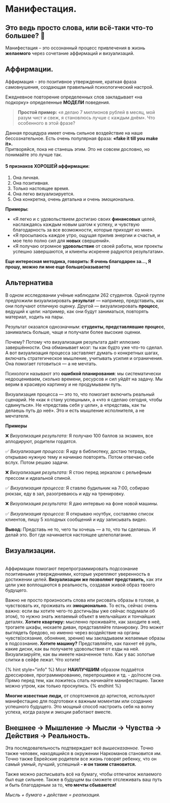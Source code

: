 # Манифестация.

## Это ведь просто слова, или всё-таки что-то большее? 🤔

Манифестация – это осознанный процесс привлечения в жизнь **желаемого** через сочетание аффирмаций и визуализаций.

## Аффирмации.

Аффирмация - это позитивное утверждение, краткая фраза самовнушения, создающая правильный психологический настрой.

Ежедневное повторение определенных слов закладывает «на подкорку» определенные **МОДЕЛИ** поведения.

> **Простой пример:** «я делаю 7 миллионов рублей в месяц, мой разум чист и свеж, я становлюсь лучше с каждым днём». Что особенного в этой фразе?

Данная процедура имеет очень сильное воздействие на наше бессознательное. Есть очень популярная фраза: **«fake it till you make it».**\
Притворяйся, пока не станешь этим. Это не совсем дословно, но понимайте это лучше так.

#### 5 признаков ХОРОШЕЙ аффирмации:

1. Она личная.
2. Она позитивная.
3. Только настоящее время.
4. Она легко визуализируется.
5. Она конкретна, очень детальна и очень эмоциональна.

**Примеры:**

* «Я легко и с удовольствием достигаю своих **финансовых** целей, наслаждаясь каждым новым шагом к успеху, и чувствую благодарность за все возможности, которые приходят ко мне».
* «Я просыпаюсь каждое утро, ощущая прилив энергии и счастья, и мое тело полно сил для **новых** свершений».
* «Я получаю огромное **удовольствие** от своей работы, мои проекты успешно завершаются, и клиенты искренне радуются результатам».

**Еще интересная методика, говорить: Я очень благодарен за..., Я прошу, можно ли мне еще больше(называете)**

## Альтернатива

В одном исследовании учёные наблюдали 262 студентов. Одной группе предложили визуализировать **результат** — например, представить, как они получают отличную оценку. Другой — визуализировать **процесс**, ведущий к цели: например, как они будут заниматься, повторять материал, ходить на пары.

Результат оказался однозначным: **студенты, представлявшие процесс**, занимались больше, чаще и получали более высокие оценки.

Почему? Потому что визуализация результата даёт иллюзию завершённости. Она обманывает мозг: ты как будто уже что-то сделал. А вот визуализация процесса заставляет думать о конкретных шагах, включать стратегическое мышление, учитывать усилия и ограничения. Она помогает готовиться — а не мечтать.

Психологи называют это **ошибкой планирования**: мы систематически недооцениваем, сколько времени, ресурсов и сил уйдёт на задачу. Мы верим в красивую картинку и не продумываем путь.

Визуализация процесса — это то, что помогает включить реальный сценарий. Не «как я стану успешным», а «что я сделаю сегодня, чтобы сдвинуться». Не «представь себя у цели», а «представь, как ты делаешь путь до неё». Это и есть мышление исполнителя, а не мечтателя.

**Примеры**

❌ _Визуализация результата:_ Я получаю 100 баллов за экзамен, все аплодируют, родители гордятся.

✅ _Визуализация процесса:_ Я иду в библиотеку, достаю тетрадь, открываю нужную тему и начинаю повторять. Потом отвечаю себе вслух. Потом решаю задачи.

❌ _Визуализация результата:_ Я стою перед зеркалом с рельефным прессом и идеальной спиной.

✅ _Визуализация процесса:_ Я ставлю будильник на 7:00, собираю рюкзак, еду в зал, разогреваюсь и иду на тренировку.

❌ _Визуализация результата:_ Я даю интервью на фоне новой машины.

✅ _Визуализация процесса:_ Я открываю ноутбук, составляю список клиентов, пишу 5 холодных сообщений и иду записывать видео.

**Вывод:** Представь не то, чего ты хочешь — а то, что ты сделаешь. И делай это. Вот где начинается настоящее целеполагание.

## Визуализации.

\
Аффирмации помогают перепрограммировать подсознание позитивными утверждениями, которые укрепляют уверенность в достижении целей. **Визуализации же позволяют представить,** как эти цели уже воплощаются в реальность, создавая живой образ твоего будущего.

Важно не просто произносить слова или рисовать образы в голове, а чувствовать их, проживать их **эмоционально.** То есть, сейчас очень важно: если вы хотите чего-то достичь(вы уже сейчас подумали об этом), то нужно знать желаемый объект в мельчайших и тончайших деталях. **Хотите квартиру:** мысленно проживайте, как заходите в неё, трогаете шкафы, нюхаете диван, представляйте планировку. Это может выглядеть бредово, но именно через воздействие на органы чувств(осязание, обоняние, зрение) мы закладываем желаемые образы в подсознани&#x435;**. Хотите машину?** Представляйте, как пахнет её руль, какие диски, как вы получаете удовольствие от езды на ней. Визуализируйте, как вы имеете накаченное тело. Как у вас золотые слитки в сейфе лежат. Что хотите!

{% hint style="info" %}
Мозг **НАИЛУЧШИМ** образом поддаётся дрессировке, программированию, перепрошивке и тд. - до/после сна. Прямо перед тем, как ложитесь спать начинайте манифестацию. Также можно утром, как только проснулись.
{% endhint %}

**Многие известные люди,** от спортсменов до артистов, используют манифестацию для подготовки к важным моментам или созданию успешного будущего. Это мощный способ настроить себя на волну успеха, когда разум и эмоции работают вместе.

## Внешнее -> Мышление -> Мысли -> Чувства -> Действия -> Реальность.

Эта последовательность подтверждает всё _вышесказанное._ Точно также человек, находящийся в окружении Наркоманов становится им. Точно также Еврейские родители все жизнь говорят ребенку, что он самый умный, лучший, успешный **- и он таким становится.**

Также можно расписывать всё на бумагу, чтобы отпечаток желаемого был еще сильнее. Также в будущем вы сможете отслеживать ваш путь и быть благодарным за то, **что мечты сбываются!**

_Мысль + бумага + действие = реализация._
